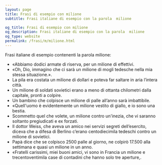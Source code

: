 ```yaml
---
layout: page
title: Frasi di esempio con milione 
subtitle: Frasi italiane di esempio con la parola  milione

og_title: Frasi di esempio con milione 
og_description: Frasi italiane di esempio con la parola  milione
og_type: website
permalink: /frasi/m/milione.html
---
```


Frasi italiane di esempio contenenti la parola milione:


- «Abbiamo dodici armate di riserva, per un milione di effettivi.
- «Oh, Dio, immagino che ci sarà un milione di mogli tedesche nella mia stessa situazione.».
- La pila era costata un milione di dollari e poteva far saltare in aria l’intera città.
- Un milione di soldati sovietici erano a meno di ottanta chilometri dalla capitale, pronti a colpire.
- Un bambino che colpisce un milione di palle all’anno sarà imbattibile.
- «Quell'uomo è evidentemente un milione vestito di giallo, e io sono una bestia.
- Scommetto quel che volete, un milione contro un'inezia, che vi saranno soltanto pregiudicati e ex forzati.
- Il dottor Weiss, che aveva un amico nei servizi segreti dell’esercito, diceva che a difesa di Berlino c’erano centodiecimila tedeschi contro un milione di sovietici.
- Papà dice che se colpisco 2500 palle al giorno, ne colpirò 17.500 alla settimana e quasi un milione in un anno.
- «Fratelli carissimi, miei buoni amici, vi sono in Francia un milione e trecentoventimila case di contadini che hanno solo tre aperture,.
